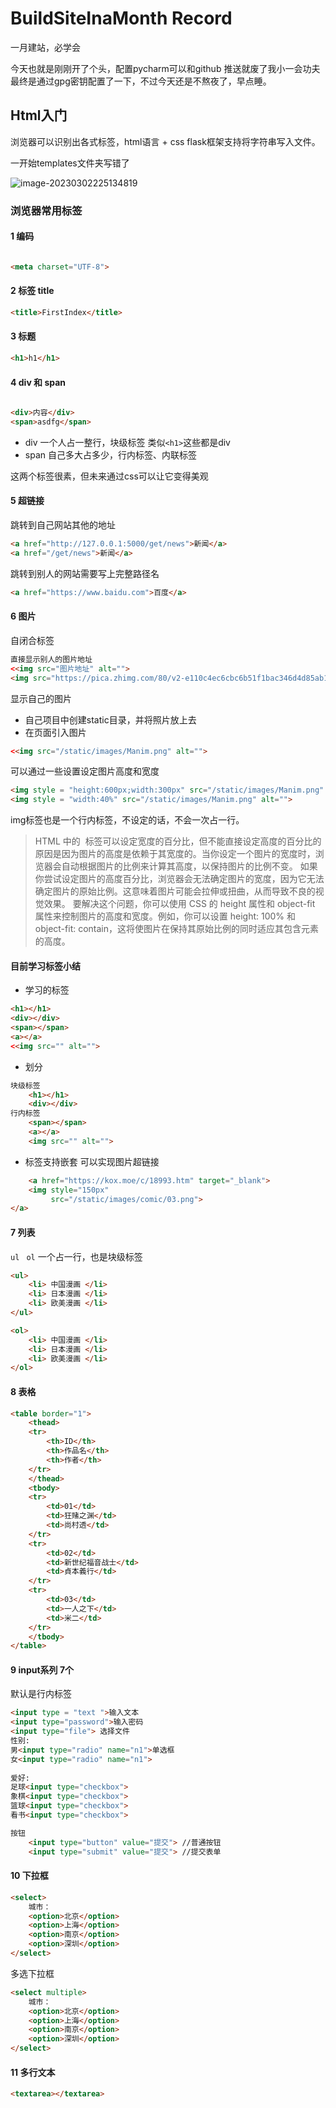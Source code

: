 # BuildSiteInaMonth Record

一月建站，必学会



今天也就是刚刚开了个头，配置pycharm可以和github 推送就废了我小一会功夫
最终是通过gpg密钥配置了一下，不过今天还是不熬夜了，早点睡。

## Html入门

浏览器可以识别出各式标签，html语言 + css
flask框架支持将字符串写入文件。

一开始templates文件夹写错了

![image-20230302225134819](C:\Users\Admin\PycharmProjects\0301BuildSite\Notes\Record.assets\image-20230302225134819.png)



### 浏览器常用标签

#### 1 编码

```html

<meta charset="UTF-8">
```

#### 2 标签 title

```html
<title>FirstIndex</title>
```

#### 3 标题

```html
<h1>h1</h1>
```

#### 4 div 和 span

```html

<div>内容</div>
<span>asdfg</span>
```

- div 一个人占一整行，块级标签 类似`<h1>`这些都是div
- span 自己多大占多少，行内标签、内联标签

这两个标签很素，但未来通过css可以让它变得美观



#### 5 超链接

跳转到自己网站其他的地址

```html
<a href="http://127.0.0.1:5000/get/news">新闻</a>
<a href="/get/news">新闻</a>
```

跳转到别人的网站需要写上完整路径名

```html
<a href="https://www.baidu.com">百度</a>
```

#### 6 图片

自闭合标签

```html
直接显示别人的图片地址
<<img src="图片地址" alt="">
<img src="https://pica.zhimg.com/80/v2-e110c4ec6cbc6b51f1bac346d4d85ab1_1440w.webp"/>
```
显示自己的图片
- 自己项目中创建static目录，并将照片放上去
- 在页面引入图片 
```html
<<img src="/static/images/Manim.png" alt="">
```
可以通过一些设置设定图片高度和宽度
```html
<img style = "height:600px;width:300px" src="/static/images/Manim.png" alt="">
<img style = "width:40%" src="/static/images/Manim.png" alt="">
```
img标签也是一个行内标签，不设定的话，不会一次占一行。
> HTML 中的 <img> 标签可以设定宽度的百分比，但不能直接设定高度的百分比的原因是因为图片的高度是依赖于其宽度的。当你设定一个图片的宽度时，浏览器会自动根据图片的比例来计算其高度，以保持图片的比例不变。
> 如果你尝试设定图片的高度百分比，浏览器会无法确定图片的宽度，因为它无法确定图片的原始比例。这意味着图片可能会拉伸或扭曲，从而导致不良的视觉效果。
> 要解决这个问题，你可以使用 CSS 的 height 属性和 object-fit 属性来控制图片的高度和宽度。例如，你可以设置 height: 100% 和 object-fit: contain，这将使图片在保持其原始比例的同时适应其包含元素的高度。 


#### 目前学习标签小结
- 学习的标签
```html
<h1></h1>
<div></div>
<span></span>
<a></a>
<<img src="" alt="">
```
- 划分
```html
块级标签
    <h1></h1>
    <div></div>
行内标签
    <span></span>
    <a></a> 
    <img src="" alt="">
```

- 标签支持嵌套 
  可以实现图片超链接

```html
    <a href="https://kox.moe/c/18993.htm" target="_blank">
	<img style="150px"
	     src="/static/images/comic/03.png">
</a>
```



#### 7 列表

`ul` ` ol` 一个占一行，也是块级标签

```html
<ul>
    <li> 中国漫画 </li>
    <li> 日本漫画 </li>
    <li> 欧美漫画 </li>
</ul>

<ol>
    <li> 中国漫画 </li>
    <li> 日本漫画 </li>
    <li> 欧美漫画 </li>
</ol>
```

#### 8 表格

```html
<table border="1">
	<thead>
	<tr>
		<th>ID</th>
		<th>作品名</th>
		<th>作者</th>
	</tr>
	</thead>
	<tbody>
	<tr>
		<td>01</td>
		<td>狂赌之渊</td>
		<td>尚村透</td>
	</tr>
	<tr>
		<td>02</td>
		<td>新世纪福音战士</td>
		<td>貞本義行</td>
	</tr>
	<tr>
		<td>03</td>
		<td>一人之下</td>
		<td>米二</td>
	</tr>
	</tbody>
</table>
```

#### 9 input系列 7个

默认是行内标签

```html
<input type = "text ">输入文本
<input type="password">输入密码
<input type="file"> 选择文件
性别:
男<input type="radio" name="n1">单选框
女<input type="radio" name="n1">
	
爱好:
足球<input type="checkbox">
象棋<input type="checkbox">
篮球<input type="checkbox">
看书<input type="checkbox">

按钮
	<input type="button" value="提交"> //普通按钮
	<input type="submit" value="提交"> //提交表单
```

#### 10 下拉框

```html
<select>
    城市：
    <option>北京</option>
    <option>上海</option>
    <option>南京</option>
    <option>深圳</option>
</select>
```

多选下拉框

```html
<select multiple>
    城市：
    <option>北京</option>
    <option>上海</option>
    <option>南京</option>
    <option>深圳</option>
</select>
```

#### 11 多行文本

```html
<textarea></textarea>
```

#### 